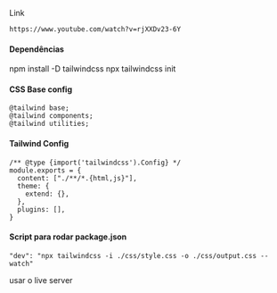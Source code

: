
Link
  ```
  https://www.youtube.com/watch?v=rjXXDv23-6Y
  ```

#### Dependências
npm install -D tailwindcss
npx tailwindcss init

#### CSS Base config
```
@tailwind base;
@tailwind components;
@tailwind utilities;
```

#### Tailwind Config
```
/** @type {import('tailwindcss').Config} */
module.exports = {
  content: ["./**/*.{html,js}"],
  theme: {
    extend: {},
  },
  plugins: [],
}
```

#### Script para rodar package.json
```
"dev": "npx tailwindcss -i ./css/style.css -o ./css/output.css --watch"
```

usar o live server
